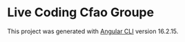 # Live Coding Cfao Groupe

This project was generated with [Angular CLI](https://github.com/angular/angular-cli) version 16.2.15.

